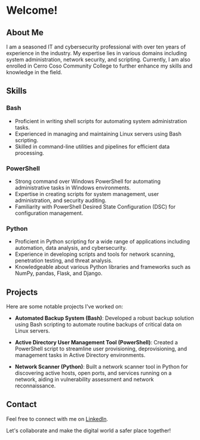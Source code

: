 #  Welcome!

## About Me

I am a seasoned IT and cybersecurity professional with over ten years of experience in the industry. My expertise lies in various domains including system administration, network security, and scripting. Currently, I am also enrolled in Cerro Coso Community College to further enhance my skills and knowledge in the field.

## Skills

### Bash
- Proficient in writing shell scripts for automating system administration tasks.
- Experienced in managing and maintaining Linux servers using Bash scripting.
- Skilled in command-line utilities and pipelines for efficient data processing.

### PowerShell
- Strong command over Windows PowerShell for automating administrative tasks in Windows environments.
- Expertise in creating scripts for system management, user administration, and security auditing.
- Familiarity with PowerShell Desired State Configuration (DSC) for configuration management.

### Python
- Proficient in Python scripting for a wide range of applications including automation, data analysis, and cybersecurity.
- Experience in developing scripts and tools for network scanning, penetration testing, and threat analysis.
- Knowledgeable about various Python libraries and frameworks such as NumPy, pandas, Flask, and Django.

## Projects

Here are some notable projects I've worked on:

- **Automated Backup System (Bash)**: Developed a robust backup solution using Bash scripting to automate routine backups of critical data on Linux servers.

- **Active Directory User Management Tool (PowerShell)**: Created a PowerShell script to streamline user provisioning, deprovisioning, and management tasks in Active Directory environments.

- **Network Scanner (Python)**: Built a network scanner tool in Python for discovering active hosts, open ports, and services running on a network, aiding in vulnerability assessment and network reconnaissance.

## Contact

Feel free to connect with me on [LinkedIn](https://www.linkedin.com/in/scottplude/).

Let's collaborate and make the digital world a safer place together!
